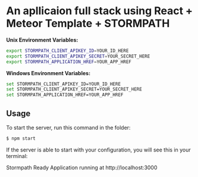 # An apllicaion full stack using React + Meteor Template + STORMPATH

**Unix Environment Variables:**

```bash
export STORMPATH_CLIENT_APIKEY_ID=YOUR_ID_HERE
export STORMPATH_CLIENT_APIKEY_SECRET=YOUR_SECRET_HERE
export STORMPATH_APPLICATION_HREF=YOUR_APP_HREF
```

**Windows Environment Variables:**

```bash
set STORMPATH_CLIENT_APIKEY_ID=YOUR_ID_HERE
set STORMPATH_CLIENT_APIKEY_SECRET=YOUR_SECRET_HERE
set STORMPATH_APPLICATION_HREF=YOUR_APP_HREF
```

## Usage

To start the server, run this command in the folder:

```bash
$ npm start
```

If the server is able to start with your configuration, you will see this in
your terminal:

Stormpath Ready
Application running at http://localhost:3000

